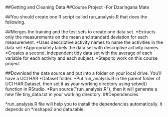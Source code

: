##Getting and Cleaning Data
##Course Project -For Dzaringana Mate

##You should create one R script called run_analysis.R that does the following.

##Merges the training and the test sets to create one data set.
*Extracts only the measurements on the mean and standard deviation for each measurement.
*Uses descriptive activity names to name the activities in the data set
*Appropriately labels the data set with descriptive activity names.
*Creates a second, independent tidy data set with the average of each variable for each activity and each subject.
*Steps to work on this course project

##Download the data source and put into a folder on your local drive. You'll have a UCI HAR *Dataset folder.
*Put run_analysis.R in the parent folder of UCI HAR Dataset, then set it as your working directory using setwd() function in RStudio.
*Run source("run_analysis.R"), then it will generate a new file tiny_data.txt in your working directory.
##Dependencies

*run_analysis.R file will help you to install the dependencies automatically. It depends on *reshape2 and data.table.